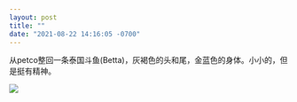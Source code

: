 ```yaml
---
layout: post
title: ""
date: "2021-08-22 14:16:05 -0700"
---
```


从petco整回一条泰国斗鱼(Betta)，灰褐色的头和尾，金蓝色的身体。小小的，但是挺有精神。

![]({{site.cdnurl}}/assets/yinshui/images/posts/naive-view.jpg)

